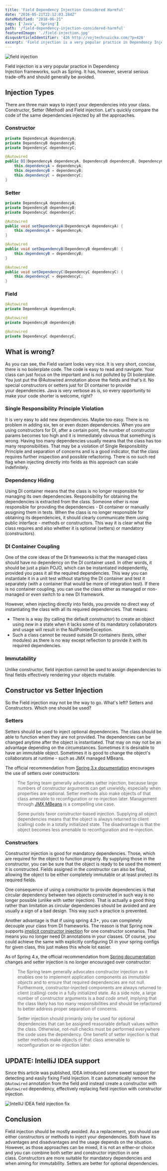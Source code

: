 ```yaml
---
title: 'Field Dependency Injection Considered Harmful'
date: "2016-05-21T22:12:03.284Z"
dateModified: "2018-06-21"
tags: ['Java', 'Spring']
path: '/field-dependency-injection-considered-harmful'
featuredImage: './field-injection.jpg'
disqusArticleIdentifier: '426 http://vojtechruzicka.com/?p=426'
excerpt: 'Field injection is a very popular practice in Dependency Injection frameworks, such as Spring. It has, however, several serious trade-offs and should generally be avoided.'
---
```

![field injection](./field-injection.jpg)

Field injection is a very popular practice in Dependency Injection frameworks, such as Spring. It has, however, several serious trade-offs and should generally be avoided.

## Injection Types

There are three main ways to inject your dependencies into your class. Constructor, Setter (Method) and Field injection. Let\'s quickly compare the code of the same dependencies injected by all the approaches.

### Constructor

```java
private DependencyA dependencyA;
private DependencyB dependencyB;
private DependencyC dependencyC;

@Autowired
public DI(DependencyA dependencyA, DependencyB dependencyB, DependencyC dependencyC) {
    this.dependencyA = dependencyA;
    this.dependencyB = dependencyB;
    this.dependencyC = dependencyC;
}
```

### Setter

```java
private DependencyA dependencyA;
private DependencyB dependencyB;
private DependencyC dependencyC;

@Autowired
public void setDependencyA(DependencyA dependencyA) {
    this.dependencyA = dependencyA;
}

@Autowired
public void setDependencyB(DependencyB dependencyB) {
    this.dependencyB = dependencyB;
}

@Autowired
public void setDependencyC(DependencyC dependencyC) {
    this.dependencyC = dependencyC;
}
```

### Field

```java
@Autowired
private DependencyA dependencyA;

@Autowired
private DependencyB dependencyB;

@Autowired
private DependencyC dependencyC;
```

## What is wrong?

As you can see, the Field variant looks very nice. It is very short, concise, there is no boilerplate code. The code is easy to read and navigate. Your class can just focus on the important and is not polluted by DI boilerplate. You just put the @Autowired annotation above the fields and that\'s it. No special constructors or setters just for DI container to provide your dependencies. Java is very verbose as is, so every opportunity to make your code shorter is welcome, right?

### Single Responsibility Principle Violation

It is very easy to add new dependencies. Maybe too easy. There is no problem in adding six, ten or even dozen dependencies. When you are using constructors for DI, after a certain point, the number of constructor params becomes too high and it is immediately obvious that something is wrong. Having too many dependencies usually means that the class has too many responsibilities. That may be a violation of Single Responsibility Principle and separation of concerns and is a good indicator, that the class requires further inspection and possible refactoring. There is no such red flag when injecting directly into fields as this approach can scale indefinitely.

### Dependency Hiding

Using DI container means that the class is no longer responsible for managing its own dependencies. Responsibility for obtaining the dependencies is extracted from the class. Someone other is now responsible for providing the dependencies - DI container or manually assigning them in tests. When the class is no longer responsible for obtaining its dependencies, it should clearly communicate them using public interface - methods or constructors. This way it is clear what the class requires and also whether it is optional (setters) or mandatory (constructors).

### DI Container Coupling

One of the core ideas of the DI frameworks is that the managed class should have no dependency on the DI container used. In other words, it should be just a plain POJO, which can be instantiated independently, provided you pass it all the required dependencies. This way you can instantiate it in a unit test without starting the DI container and test it separately (with a container that would be more of integration test). If there is no container coupling, you can use the class either as managed or non-managed or even switch to a new DI framework.

However, when injecting directly into fields, you provide no direct way of instantiating the class with all its required dependencies. That means:

-   There is a way (by calling the default constructor) to create an object using *new* in a state when it lacks some of its mandatory collaborators and usage will result in the NullPointerException.
-   Such a class cannot be reused outside DI containers (tests, other modules) as there is no way except reflection to provide it with its required dependencies.

### Immutability

Unlike constructor, field injection cannot be used to assign dependencies to final fields effectively rendering your objects mutable.

## Constructor vs Setter Injection

So the Field injection may not be the way to go. What\'s left? Setters and Constructors. Which one should be used?

### Setters

Setters should be used to inject optional dependencies. The class should be able to function when they are not provided. The dependencies can be changed anytime after the object is instantiated. That may on may not be an advantage depending on the circumstances. Sometimes it is desirable to have an immutable object. Sometimes it is good to change the object\'s collaborators at runtime - such as JMX managed MBeans.

The official recommendation from [Spring 3.x documentation](http://docs.spring.io/spring/docs/3.1.x/spring-framework-reference/html/beans.html#d0e2778) encourages the use of setters over constructors:

> The Spring team generally advocates setter injection, because large numbers of constructor arguments can get unwieldy, especially when properties are optional. Setter methods also make objects of that class amenable to reconfiguration or re-injection later. Management through [JMX MBeans](http://docs.spring.io/spring/docs/3.1.x/spring-framework-reference/html/jmx.html "23. JMX") is a compelling use case.
>
> Some purists favor constructor-based injection. Supplying all object dependencies means that the object is always returned to client (calling) code in a totally initialized state. The disadvantage is that the object becomes less amenable to reconfiguration and re-injection.

### Constructors

Constructor injection is good for mandatory dependencies. Those, which are required for the object to function properly. By supplying those in the constructor, you can be sure that the object is ready to be used the moment it is constructed. Fields assigned in the constructor can also be final, allowing the object to be either completely immutable or at least protect its required fields.

One consequence of using a constructor to provide dependencies is that circular dependency between two objects constructed in such way is no longer possible (unlike with setter injection). That is actually a good thing rather than limitation as circular dependencies should be avoided and are usually a sign of a bad design. This way such a practice is prevented.

Another advantage is that if using spring 4.3+, you can completely decouple your class from DI frameworks. The reason is that Spring now supports [implicit constructor injection](https://spring.io/blog/2016/03/04/core-container-refinements-in-spring-framework-4-3) for one constructor scenarios. That means you no longer need DI annotations in your classes. Of course, you could achieve the same with explicitly configuring DI in your spring configs for given class, this just makes this whole lot easier.

As of Spring 4.x, the official recommendation from [Spring documentation](http://docs.spring.io/spring/docs/4.2.x/spring-framework-reference/html/beans.html#beans-constructor-injection) changes and setter injection is no longer encouraged over constructor:

> The Spring team generally advocates constructor injection as it enables one to implement application components as *immutable objects* and to ensure that required dependencies are not null. Furthermore, constructor-injected components are always returned to client (calling) code in a fully initialized state. As a side note, a large number of constructor arguments is a *bad code smell*, implying that the class likely has too many responsibilities and should be refactored to better address proper separation of concerns.
>
> Setter injection should primarily only be used for optional dependencies that can be assigned reasonable default values within the class. Otherwise, not-null checks must be performed everywhere the code uses the dependency. One benefit of setter injection is that setter methods make objects of that class amenable to reconfiguration or re-injection later.

## UPDATE: IntelliJ IDEA support
Since this article was published, IDEA introduced some sweet support for detecting and easily fixing Field Injection. It can automatically remove the `@Autowired` annotation from the field and instead create a constructor with `@Autowired` dependency, effectively replacing field injection with constructor injection.

![IntelliJ IDEA field injection fix](./indea-field-injection.gif)

## Conclusion

Field injection should be mostly avoided. As a replacement, you should use either constructors or methods to inject your dependencies. Both have its advantages and disadvantages and the usage depends on the situation. However, as those approaches can be mixed, it is not an either-or choice and you can combine both setter and constructor injection in one class. Constructors are more suitable for mandatory dependencies and when aiming for immutability. Setters are better for optional dependencies.
